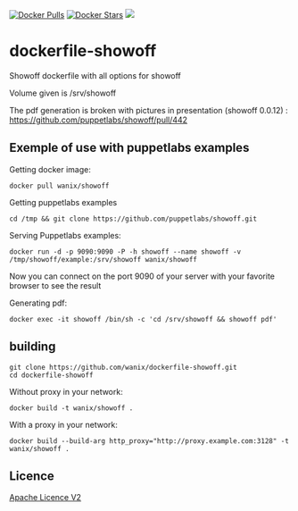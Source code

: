 [![Docker Pulls](https://img.shields.io/docker/pulls/wanix/showoff.svg)](https://hub.docker.com/r/wanix/showoff/)
[![Docker Stars](https://img.shields.io/docker/stars/wanix/showoff.svg)](https://hub.docker.com/r/wanix/showoff/)
[![](https://badge.imagelayers.io/wanix/showoff:latest.svg)](https://imagelayers.io/?images=wanix/showoff:latest)

# dockerfile-showoff #
Showoff dockerfile with all options for showoff

Volume given is /srv/showoff

The pdf generation is broken with pictures in presentation (showoff 0.0.12) : https://github.com/puppetlabs/showoff/pull/442

## Exemple of use with puppetlabs examples ##
Getting docker image:

``` shell
docker pull wanix/showoff
```

Getting puppetlabs examples

``` shell
cd /tmp && git clone https://github.com/puppetlabs/showoff.git
```

Serving Puppetlabs examples:

``` shell
docker run -d -p 9090:9090 -P -h showoff --name showoff -v /tmp/showoff/example:/srv/showoff wanix/showoff
```

Now you can connect on the port 9090 of your server with your favorite browser to see the result

Generating pdf:

``` shell
docker exec -it showoff /bin/sh -c 'cd /srv/showoff && showoff pdf'
```

## building ##

``` shell
git clone https://github.com/wanix/dockerfile-showoff.git 
cd dockerfile-showoff
```

Without proxy in your network:

``` shell
docker build -t wanix/showoff .
```

With a proxy in your network:

``` shell
docker build --build-arg http_proxy="http://proxy.example.com:3128" -t wanix/showoff .
```

## Licence ##
[Apache Licence V2](LICENSE)
